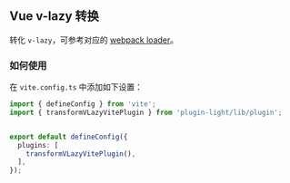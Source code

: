 ## Vue v-lazy 转换

转化 `v-lazy`，可参考对应的 [webpack loader](../loader/v-lazy.html)。


### 如何使用

在 `vite.config.ts` 中添加如下设置：


```ts
import { defineConfig } from 'vite';
import { transformVLazyVitePlugin } from 'plugin-light/lib/plugin';


export default defineConfig({
  plugins: [
    transformVLazyVitePlugin(),
  ],
});
```
